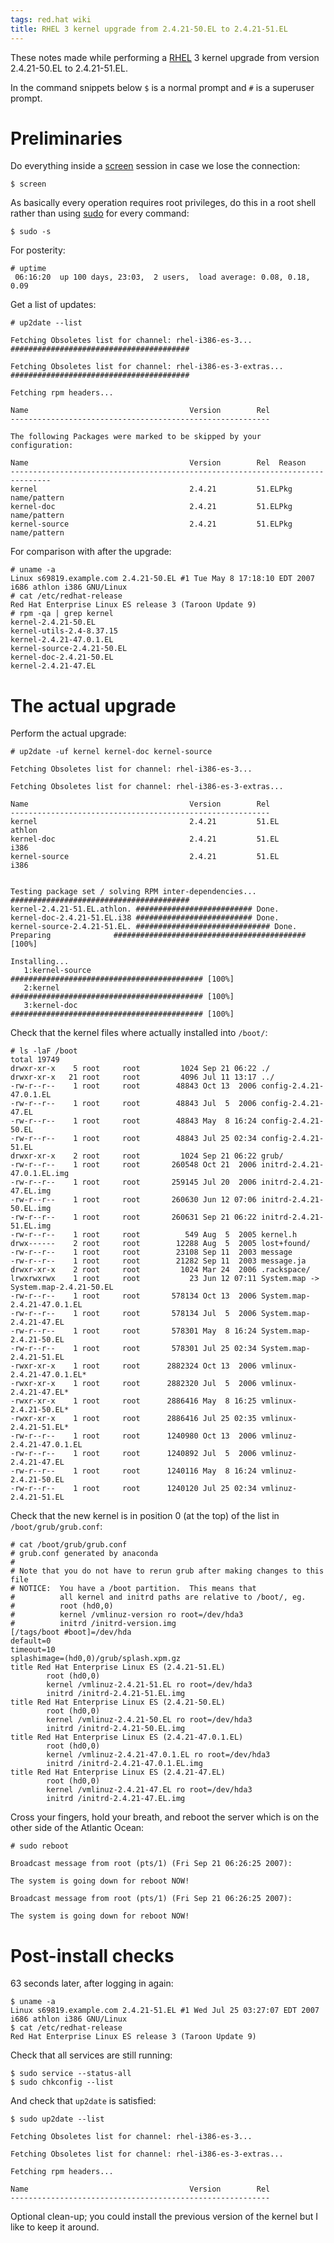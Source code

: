 ```yaml
---
tags: red.hat wiki
title: RHEL 3 kernel upgrade from 2.4.21-50.EL to 2.4.21-51.EL
---
```


These notes made while performing a [RHEL](/wiki/RHEL) 3 kernel upgrade from version 2.4.21-50.EL to 2.4.21-51.EL.

In the command snippets below `$` is a normal prompt and `#` is a superuser prompt.

# Preliminaries

Do everything inside a [screen](/wiki/screen) session in case we lose the connection:

    $ screen

As basically every operation requires root privileges, do this in a root shell rather than using [sudo](/wiki/sudo) for every command:

    $ sudo -s

For posterity:

    # uptime
     06:16:20  up 100 days, 23:03,  2 users,  load average: 0.08, 0.18, 0.09

Get a list of updates:

    # up2date --list

    Fetching Obsoletes list for channel: rhel-i386-es-3...
    ########################################

    Fetching Obsoletes list for channel: rhel-i386-es-3-extras...
    ########################################

    Fetching rpm headers...

    Name                                    Version        Rel
    ----------------------------------------------------------

    The following Packages were marked to be skipped by your configuration:

    Name                                    Version        Rel  Reason
    -------------------------------------------------------------------------------
    kernel                                  2.4.21         51.ELPkg name/pattern
    kernel-doc                              2.4.21         51.ELPkg name/pattern
    kernel-source                           2.4.21         51.ELPkg name/pattern

For comparison with after the upgrade:

    # uname -a
    Linux s69819.example.com 2.4.21-50.EL #1 Tue May 8 17:18:10 EDT 2007 i686 athlon i386 GNU/Linux
    # cat /etc/redhat-release
    Red Hat Enterprise Linux ES release 3 (Taroon Update 9)
    # rpm -qa | grep kernel
    kernel-2.4.21-50.EL
    kernel-utils-2.4-8.37.15
    kernel-2.4.21-47.0.1.EL
    kernel-source-2.4.21-50.EL
    kernel-doc-2.4.21-50.EL
    kernel-2.4.21-47.EL

# The actual upgrade

Perform the actual upgrade:

    # up2date -uf kernel kernel-doc kernel-source

    Fetching Obsoletes list for channel: rhel-i386-es-3...

    Fetching Obsoletes list for channel: rhel-i386-es-3-extras...

    Name                                    Version        Rel
    ----------------------------------------------------------
    kernel                                  2.4.21         51.EL             athlon
    kernel-doc                              2.4.21         51.EL             i386
    kernel-source                           2.4.21         51.EL             i386


    Testing package set / solving RPM inter-dependencies...
    ########################################
    kernel-2.4.21-51.EL.athlon. ########################## Done.
    kernel-doc-2.4.21-51.EL.i38 ########################## Done.
    kernel-source-2.4.21-51.EL. ############################## Done.
    Preparing              ########################################### [100%]

    Installing...
       1:kernel-source          ########################################### [100%]
       2:kernel                 ########################################### [100%]
       3:kernel-doc             ########################################### [100%]

Check that the kernel files where actually installed into `/boot/`:

    # ls -laF /boot
    total 19749
    drwxr-xr-x    5 root     root         1024 Sep 21 06:22 ./
    drwxr-xr-x   21 root     root         4096 Jul 11 13:17 ../
    -rw-r--r--    1 root     root        48843 Oct 13  2006 config-2.4.21-47.0.1.EL
    -rw-r--r--    1 root     root        48843 Jul  5  2006 config-2.4.21-47.EL
    -rw-r--r--    1 root     root        48843 May  8 16:24 config-2.4.21-50.EL
    -rw-r--r--    1 root     root        48843 Jul 25 02:34 config-2.4.21-51.EL
    drwxr-xr-x    2 root     root         1024 Sep 21 06:22 grub/
    -rw-r--r--    1 root     root       260548 Oct 21  2006 initrd-2.4.21-47.0.1.EL.img
    -rw-r--r--    1 root     root       259145 Jul 20  2006 initrd-2.4.21-47.EL.img
    -rw-r--r--    1 root     root       260630 Jun 12 07:06 initrd-2.4.21-50.EL.img
    -rw-r--r--    1 root     root       260631 Sep 21 06:22 initrd-2.4.21-51.EL.img
    -rw-r--r--    1 root     root          549 Aug  5  2005 kernel.h
    drwx------    2 root     root        12288 Aug  5  2005 lost+found/
    -rw-r--r--    1 root     root        23108 Sep 11  2003 message
    -rw-r--r--    1 root     root        21282 Sep 11  2003 message.ja
    drwxr-xr-x    2 root     root         1024 Mar 24  2006 .rackspace/
    lrwxrwxrwx    1 root     root           23 Jun 12 07:11 System.map -> System.map-2.4.21-50.EL
    -rw-r--r--    1 root     root       578134 Oct 13  2006 System.map-2.4.21-47.0.1.EL
    -rw-r--r--    1 root     root       578134 Jul  5  2006 System.map-2.4.21-47.EL
    -rw-r--r--    1 root     root       578301 May  8 16:24 System.map-2.4.21-50.EL
    -rw-r--r--    1 root     root       578301 Jul 25 02:34 System.map-2.4.21-51.EL
    -rwxr-xr-x    1 root     root      2882324 Oct 13  2006 vmlinux-2.4.21-47.0.1.EL*
    -rwxr-xr-x    1 root     root      2882320 Jul  5  2006 vmlinux-2.4.21-47.EL*
    -rwxr-xr-x    1 root     root      2886416 May  8 16:25 vmlinux-2.4.21-50.EL*
    -rwxr-xr-x    1 root     root      2886416 Jul 25 02:35 vmlinux-2.4.21-51.EL*
    -rw-r--r--    1 root     root      1240980 Oct 13  2006 vmlinuz-2.4.21-47.0.1.EL
    -rw-r--r--    1 root     root      1240892 Jul  5  2006 vmlinuz-2.4.21-47.EL
    -rw-r--r--    1 root     root      1240116 May  8 16:24 vmlinuz-2.4.21-50.EL
    -rw-r--r--    1 root     root      1240120 Jul 25 02:34 vmlinuz-2.4.21-51.EL

Check that the new kernel is in position 0 (at the top) of the list in `/boot/grub/grub.conf`:

    # cat /boot/grub/grub.conf
    # grub.conf generated by anaconda
    #
    # Note that you do not have to rerun grub after making changes to this file
    # NOTICE:  You have a /boot partition.  This means that
    #          all kernel and initrd paths are relative to /boot/, eg.
    #          root (hd0,0)
    #          kernel /vmlinuz-version ro root=/dev/hda3
    #          initrd /initrd-version.img
    [/tags/boot #boot]=/dev/hda
    default=0
    timeout=10
    splashimage=(hd0,0)/grub/splash.xpm.gz
    title Red Hat Enterprise Linux ES (2.4.21-51.EL)
            root (hd0,0)
            kernel /vmlinuz-2.4.21-51.EL ro root=/dev/hda3
            initrd /initrd-2.4.21-51.EL.img
    title Red Hat Enterprise Linux ES (2.4.21-50.EL)
            root (hd0,0)
            kernel /vmlinuz-2.4.21-50.EL ro root=/dev/hda3
            initrd /initrd-2.4.21-50.EL.img
    title Red Hat Enterprise Linux ES (2.4.21-47.0.1.EL)
            root (hd0,0)
            kernel /vmlinuz-2.4.21-47.0.1.EL ro root=/dev/hda3
            initrd /initrd-2.4.21-47.0.1.EL.img
    title Red Hat Enterprise Linux ES (2.4.21-47.EL)
            root (hd0,0)
            kernel /vmlinuz-2.4.21-47.EL ro root=/dev/hda3
            initrd /initrd-2.4.21-47.EL.img

Cross your fingers, hold your breath, and reboot the server which is on the other side of the Atlantic Ocean:

    # sudo reboot

    Broadcast message from root (pts/1) (Fri Sep 21 06:26:25 2007):

    The system is going down for reboot NOW!

    Broadcast message from root (pts/1) (Fri Sep 21 06:26:25 2007):

    The system is going down for reboot NOW!

# Post-install checks

63 seconds later, after logging in again:

    $ uname -a
    Linux s69819.example.com 2.4.21-51.EL #1 Wed Jul 25 03:27:07 EDT 2007 i686 athlon i386 GNU/Linux
    $ cat /etc/redhat-release
    Red Hat Enterprise Linux ES release 3 (Taroon Update 9)

Check that all services are still running:

    $ sudo service --status-all
    $ sudo chkconfig --list

And check that `up2date` is satisfied:

    $ sudo up2date --list

    Fetching Obsoletes list for channel: rhel-i386-es-3...

    Fetching Obsoletes list for channel: rhel-i386-es-3-extras...

    Fetching rpm headers...

    Name                                    Version        Rel
    ----------------------------------------------------------

Optional clean-up; you could install the previous version of the kernel but I like to keep it around.
